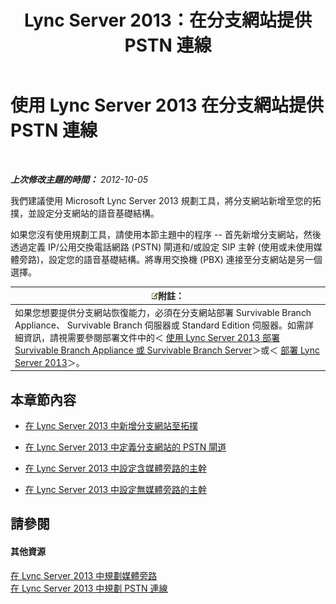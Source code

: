 ﻿---
title: Lync Server 2013：在分支網站提供 PSTN 連線
TOCTitle: 在分支網站提供 PSTN 連線
ms:assetid: d78d76fb-2dd1-42cb-b25a-bfaff9650a70
ms:mtpsurl: https://technet.microsoft.com/zh-tw/library/Gg398945(v=OCS.15)
ms:contentKeyID: 49292461
ms.date: 08/24/2015
mtps_version: v=OCS.15
ms.translationtype: HT
---

# 使用 Lync Server 2013 在分支網站提供 PSTN 連線

 

_**上次修改主題的時間：** 2012-10-05_

我們建議使用 Microsoft Lync Server 2013 規劃工具，將分支網站新增至您的拓撲，並設定分支網站的語音基礎結構。

如果您沒有使用規劃工具，請使用本節主題中的程序 -- 首先新增分支網站，然後透過定義 IP/公用交換電話網路 (PSTN) 閘道和/或設定 SIP 主幹 (使用或未使用媒體旁路)，設定您的語音基礎結構。將專用交換機 (PBX) 連接至分支網站是另一個選擇。

<table>
<thead>
<tr class="header">
<th><img src="images/Gg398811.note(OCS.15).gif" title="note" alt="note" />附註：</th>
</tr>
</thead>
<tbody>
<tr class="odd">
<td>如果您想要提供分支網站恢復能力，必須在分支網站部署 Survivable Branch Appliance、 Survivable Branch 伺服器或 Standard Edition 伺服器。如需詳細資訊，請視需要參閱部署文件中的＜ <a href="lync-server-2013-deploying-a-survivable-branch-appliance-or-server.md">使用 Lync Server 2013 部署 Survivable Branch Appliance 或 Survivable Branch Server</a>＞或＜ <a href="lync-server-2013-deploying-lync-server.md">部署 Lync Server 2013</a>＞。</td>
</tr>
</tbody>
</table>


## 本章節內容

  - [在 Lync Server 2013 中新增分支網站至拓撲](lync-server-2013-add-branch-sites-to-your-topology.md)

  - [在 Lync Server 2013 中定義分支網站的 PSTN 閘道](lync-server-2013-define-a-pstn-gateway-for-a-branch-site.md)

  - [在 Lync Server 2013 中設定含媒體旁路的主幹](lync-server-2013-configure-a-trunk-with-media-bypass.md)

  - [在 Lync Server 2013 中設定無媒體旁路的主幹](lync-server-2013-configure-a-trunk-without-media-bypass.md)

## 請參閱

#### 其他資源

[在 Lync Server 2013 中規劃媒體旁路](lync-server-2013-planning-for-media-bypass.md)  
[在 Lync Server 2013 中規劃 PSTN 連線](lync-server-2013-planning-for-pstn-connectivity.md)

